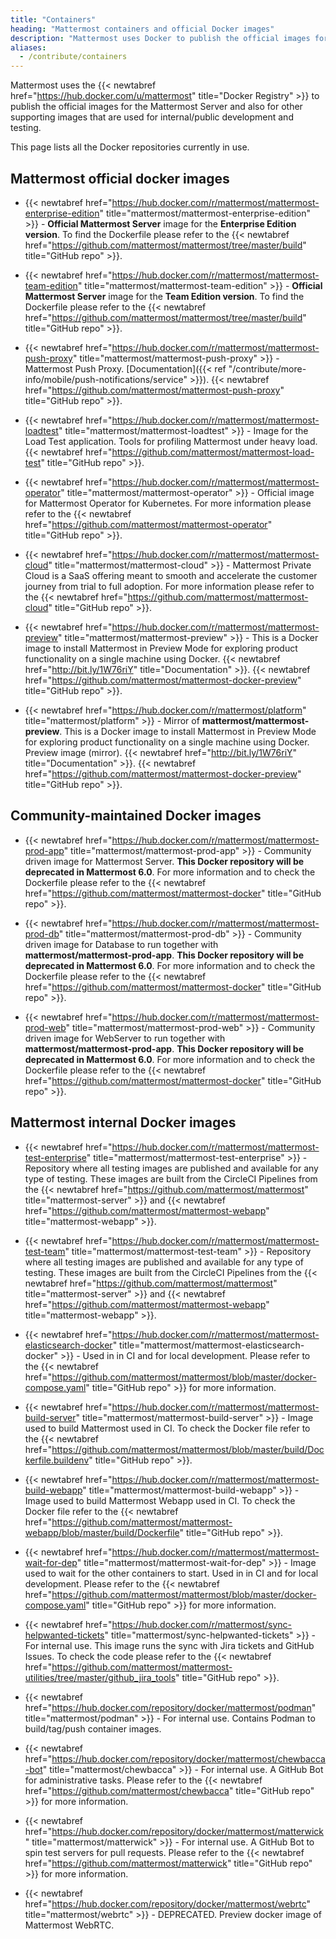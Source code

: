 ```yaml
---
title: "Containers"
heading: "Mattermost containers and official Docker images"
description: "Mattermost uses Docker to publish the official images for the Mattermost Server, and this page lists all Docker repositories in use."
aliases:
  - /contribute/containers
---
```


Mattermost uses the {{< newtabref href="https://hub.docker.com/u/mattermost" title="Docker Registry" >}} to publish the official images for the Mattermost Server and also for other supporting images that are used for internal/public development and testing.

This page lists all the Docker repositories currently in use.

## Mattermost official docker images

- {{< newtabref href="https://hub.docker.com/r/mattermost/mattermost-enterprise-edition" title="mattermost/mattermost-enterprise-edition" >}} - **Official Mattermost Server** image for the **Enterprise Edition version**. To find the Dockerfile please refer to the {{< newtabref href="https://github.com/mattermost/mattermost/tree/master/build" title="GitHub repo" >}}.

- {{< newtabref href="https://hub.docker.com/r/mattermost/mattermost-team-edition" title="mattermost/mattermost-team-edition" >}} - **Official Mattermost Server** image for the **Team Edition version**. To find the Dockerfile please refer to the {{< newtabref href="https://github.com/mattermost/mattermost/tree/master/build" title="GitHub repo" >}}.

- {{< newtabref href="https://hub.docker.com/r/mattermost/mattermost-push-proxy" title="mattermost/mattermost-push-proxy" >}} - Mattermost Push Proxy. [Documentation]({{< ref "/contribute/more-info/mobile/push-notifications/service" >}}). {{< newtabref href="https://github.com/mattermost/mattermost-push-proxy" title="GitHub repo" >}}.

- {{< newtabref href="https://hub.docker.com/r/mattermost/mattermost-loadtest" title="mattermost/mattermost-loadtest" >}} - Image for the Load Test application. Tools for profiling Mattermost under heavy load. {{< newtabref href="https://github.com/mattermost/mattermost-load-test" title="GitHub repo" >}}.

- {{< newtabref href="https://hub.docker.com/r/mattermost/mattermost-operator" title="mattermost/mattermost-operator" >}} - Official image for Mattermost Operator for Kubernetes. For more information please refer to the {{< newtabref href="https://github.com/mattermost/mattermost-operator" title="GitHub repo" >}}.

- {{< newtabref href="https://hub.docker.com/r/mattermost/mattermost-cloud" title="mattermost/mattermost-cloud" >}} - Mattermost Private Cloud is a SaaS offering meant to smooth and accelerate the customer journey from trial to full adoption. For more information please refer to the {{< newtabref href="https://github.com/mattermost/mattermost-cloud" title="GitHub repo" >}}.

- {{< newtabref href="https://hub.docker.com/r/mattermost/mattermost-preview" title="mattermost/mattermost-preview" >}} - This is a Docker image to install Mattermost in Preview Mode for exploring product functionality on a single machine using Docker. {{< newtabref href="http://bit.ly/1W76riY" title="Documentation" >}}. {{< newtabref href="https://github.com/mattermost/mattermost-docker-preview" title="GitHub repo" >}}.

- {{< newtabref href="https://hub.docker.com/r/mattermost/platform" title="mattermost/platform" >}} - Mirror of **mattermost/mattermost-preview**. This is a Docker image to install Mattermost in Preview Mode for exploring product functionality on a single machine using Docker. Preview image (mirror). {{< newtabref href="http://bit.ly/1W76riY" title="Documentation" >}}. {{< newtabref href="https://github.com/mattermost/mattermost-docker-preview" title="GitHub repo" >}}.

## Community-maintained Docker images

- {{< newtabref href="https://hub.docker.com/r/mattermost/mattermost-prod-app" title="mattermost/mattermost-prod-app" >}} - Community driven image for Mattermost Server. **This Docker repository will be deprecated in Mattermost 6.0**. For more information and to check the Dockerfile please refer to the {{< newtabref href="https://github.com/mattermost/mattermost-docker" title="GitHub repo" >}}.

- {{< newtabref href="https://hub.docker.com/r/mattermost/mattermost-prod-db" title="mattermost/mattermost-prod-db" >}} - Community driven image for Database to run together with **mattermost/mattermost-prod-app**. **This Docker repository will be deprecated in Mattermost 6.0**. For more information and to check the Dockerfile please refer to the {{< newtabref href="https://github.com/mattermost/mattermost-docker" title="GitHub repo" >}}.

- {{< newtabref href="https://hub.docker.com/r/mattermost/mattermost-prod-web" title="mattermost/mattermost-prod-web" >}} - Community driven image for WebServer to run together with **mattermost/mattermost-prod-app**. **This Docker repository will be deprecated in Mattermost 6.0**. For more information and to check the Dockerfile please refer to the {{< newtabref href="https://github.com/mattermost/mattermost-docker" title="GitHub repo" >}}.

## Mattermost internal Docker images

- {{< newtabref href="https://hub.docker.com/r/mattermost/mattermost-test-enterprise" title="mattermost/mattermost-test-enterprise" >}} - Repository where all testing images are published and available for any type of testing. These images are built from the CircleCI Pipelines from the {{< newtabref href="https://github.com/mattermost/mattermost" title="mattermost-server" >}} and {{< newtabref href="https://github.com/mattermost/mattermost-webapp" title="mattermost-webapp" >}}.

- {{< newtabref href="https://hub.docker.com/r/mattermost/mattermost-test-team" title="mattermost/mattermost-test-team" >}} - Repository where all testing images are published and available for any type of testing. These images are built from the CircleCI Pipelines from the {{< newtabref href="https://github.com/mattermost/mattermost" title="mattermost-server" >}} and {{< newtabref href="https://github.com/mattermost/mattermost-webapp" title="mattermost-webapp" >}}.

- {{< newtabref href="https://hub.docker.com/r/mattermost/mattermost-elasticsearch-docker" title="mattermost/mattermost-elasticsearch-docker" >}} - Used in in CI and for local development. Please refer to the {{< newtabref href="https://github.com/mattermost/mattermost/blob/master/docker-compose.yaml" title="GitHub repo" >}} for more information.

- {{< newtabref href="https://hub.docker.com/r/mattermost/mattermost-build-server" title="mattermost/mattermost-build-server" >}} - Image used to build Mattermost used in CI. To check the Docker file refer to the {{< newtabref href="https://github.com/mattermost/mattermost/blob/master/build/Dockerfile.buildenv" title="GitHub repo" >}}.

- {{< newtabref href="https://hub.docker.com/r/mattermost/mattermost-build-webapp" title="mattermost/mattermost-build-webapp" >}} - Image used to build Mattermost Webapp used in CI. To check the Docker file refer to the {{< newtabref href="https://github.com/mattermost/mattermost-webapp/blob/master/build/Dockerfile" title="GitHub repo" >}}.

- {{< newtabref href="https://hub.docker.com/r/mattermost/mattermost-wait-for-dep" title="mattermost/mattermost-wait-for-dep" >}} - Image used to wait for the other containers to start. Used in in CI and for local development. Please refer to the {{< newtabref href="https://github.com/mattermost/mattermost/blob/master/docker-compose.yaml" title="GitHub repo" >}} for more information.

- {{< newtabref href="https://hub.docker.com/r/mattermost/sync-helpwanted-tickets" title="mattermost/sync-helpwanted-tickets" >}} - For internal use. This image runs the sync with Jira tickets and GitHub Issues. To check the code please refer to the {{< newtabref href="https://github.com/mattermost/mattermost-utilities/tree/master/github_jira_tools" title="GitHub repo" >}}.

- {{< newtabref href="https://hub.docker.com/repository/docker/mattermost/podman" title="mattermost/podman" >}} - For internal use. Contains Podman to build/tag/push container images.

- {{< newtabref href="https://hub.docker.com/repository/docker/mattermost/chewbacca-bot" title="mattermost/chewbacca" >}} - For internal use. A GitHub Bot for administrative tasks. Please refer to the {{< newtabref href="https://github.com/mattermost/chewbacca" title="GitHub repo" >}} for more information.

- {{< newtabref href="https://hub.docker.com/repository/docker/mattermost/matterwick" title="mattermost/matterwick" >}} - For internal use. A GitHub Bot to spin test servers for pull requests. Please refer to the {{< newtabref href="https://github.com/mattermost/matterwick" title="GitHub repo" >}} for more information.

- {{< newtabref href="https://hub.docker.com/repository/docker/mattermost/webrtc" title="mattermost/webrtc" >}} - DEPRECATED. Preview docker image of Mattermost WebRTC.
